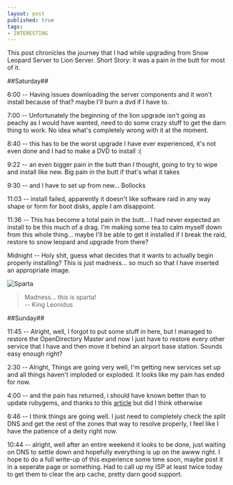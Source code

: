 ```yaml
---
layout: post
published: true
tags:
- INTERESTING
---
```

This post chronicles the journey that I had while upgrading from Snow Leopard Server to Lion Server. Short Story: it was a pain in the butt for most of it.

##Saturday##

6:00 -- Having issues downloading the server components and it won't install because of that? maybe I'll burn a dvd if I have to.

7:00 -- Unfortunately the beginning of the lion upgrade isn't going as peachy as I would have wanted, need to do some crazy stuff to get the darn thing to work. No idea what's completely wrong with it at the moment.

8:40 -- this has to be the worst upgrade I have ever experienced, it's not even done and I had to make a DVD to install :(

9:22 -- an even bigger pain in the butt than I thought, going to try to wipe and install like new. Big pain in the butt if that's what it takes

9:30 -- and I have to set up from new... Bollocks

11:03 -- install failed, apparently it doesn't like software raid in any way shape or form for boot disks, apple I am disappoint.

11:36 -- This has become a total pain in the butt… I had never expected an install to be this much of a drag. I'm making some tea to calm myself down from this whole thing… maybe I'll be able to get it installed if I break the raid, restore to snow leopard and upgrade from there?

Midnight -- Holy shit, guess what decides that it wants to actually begin properly installing? This is just madness… so much so that I have inserted an appropriate image.

![Sparta](http://images4.wikia.nocookie.net/__cb20111122193821/sonic/images/9/90/Madness-this-is-sparta.jpg)
> Madness… this is sparta!  
> -- King Leonidus

##Sunday##

11:45 -- Alright, well, I forgot to put some stuff in here, but I managed to restore the OpenDirectory Master and now I just have to restore every other service that I have and then move it behind an airport base station. Sounds easy enough right?

2:30 -- Alright, Things are going very well, I'm getting new services set up and all things haven't imploded or exploded. It looks like my pain has ended for now.

4:00 -- and the pain has returned, i should have known better than to update rubygems, and thanks to this [article](support.apple.com/kb/TS4042?locale=en) but did I think otherwise

6:46 -- I think things are going well. I just need to completely check the split DNS and get the rest of the zones that way to resolve properly, I feel like I have the patience of a deity right now.

10:44 -- alright, well after an entire weekend it looks to be done, just waiting on DNS to settle down and hopefully everything is up on the awww right. I hope to do a full write-up of this experience some time soon, maybe post it in a seperate page or something. Had to call up my ISP at least twice today to get them to clear the arp cache, pretty darn good support.